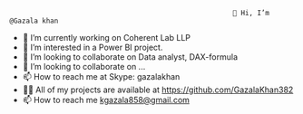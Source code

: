                                                            👋 Hi, I’m @Gazala khan
- 🔭 I’m currently working on Coherent Lab LLP
- 👀 I’m interested in a Power BI project.
- 👯 I’m looking to collaborate on Data analyst, DAX-formula
- 💞️ I’m looking to collaborate on ...
- 📫 How to reach me at Skype: gazalakhan
- 👨‍💻 All of my projects are available at https://github.com/GazalaKhan382
- 📫 How to reach me kgazala858@gmail.com

<!---
GazalaKhan382/GazalaKhan382 is a ✨ special ✨ repository because its `README.md` (this file) appears on your GitHub profile.
You can click the Preview link to take a look at your changes.
--->
